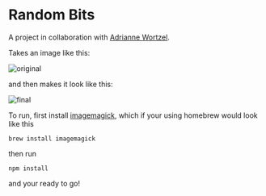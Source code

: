 Random Bits
===============

A project in collaboration with [Adrianne Wortzel](http://www.adriannewortzel.com/).

Takes an image like this:

![original](https://raw.githubusercontent.com/gferrin/image-scrambler/master/wortzel.jpg)

and then makes it look like this:

![final](https://raw.githubusercontent.com/gferrin/image-scrambler/master/final/one.jpg)

To run, first install [imagemagick](http://www.imagemagick.org/), which if your using homebrew would look like this

`brew install imagemagick`

then run 

`npm install`

and your ready to go!
